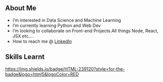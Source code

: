 ## About Me
-  I’m interested in Data Science and Machine Learning
-  I’m currently learning Python and Web Dev
-  I’m looking to collaborate on Front-end Projects.All things Node, React, JSX etc....
-  How to reach me @ [LinkedIn]([url](https://www.linkedin.com/in/kelly-serika-1272661a4/))
## Skills Learnt
https://img.shields.io/badge/HTML-239120?style=for-the-badge&logo=html5&logoColor=RED
